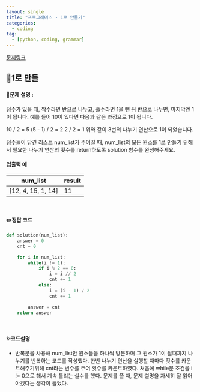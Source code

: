 ```yaml
---
layout: single
title: "프로그래머스 - 1로 만들기"
categories: 
  - coding
tag:
  - [python, coding, grammar]
--- 
```

[문제링크](https://school.programmers.co.kr/learn/courses/30/lessons/181880)  

## 📌1로 만들
#### 📖문제 설명 :  
정수가 있을 때, 짝수라면 반으로 나누고, 홀수라면 1을 뺀 뒤 반으로 나누면, 마지막엔 1이 됩니다. 예를 들어 10이 있다면 다음과 같은 과정으로 1이 됩니다.

10 / 2 = 5
(5 - 1) / 2 = 2
2 / 2 = 1
위와 같이 3번의 나누기 연산으로 1이 되었습니다.

정수들이 담긴 리스트 num_list가 주어질 때, num_list의 모든 원소를 1로 만들기 위해서 필요한 나누기 연산의 횟수를 return하도록 solution 함수를 완성해주세요.

#### 입출력 예 

|num_list|result|
|---|---|
|[12, 4, 15, 1, 14]|11|

<br>

#### ✏️정답 코드
```python
def solution(num_list):
    answer = 0
    cnt = 0

    for i in num_list:
        while(i != 1):
            if i % 2 == 0:
                i = i // 2
                cnt += 1
            else:
                i = (i - 1) / 2
                cnt += 1

        answer = cnt
    return answer
```

<br>

#### ✨코드설명
- 반복문을 사용해 num_list안 원소들을 하나씩 방문하며 그 원소가 1이 될때까지 나누기를 반복하는 코드를 작성했다.
  한번 나누기 연산을 실행할 때마다 횟수를 카운트해주기위해 cnt라는 변수를 주어 횟수를 카운트하였다. 
  처음에 while문 조건을 i != 0으로 해서 계속 틀리는 실수를 했다. 문제를 풀 때, 문제 설명을 자세히 잘 읽어야겠다는 생각이 들었다.
  
